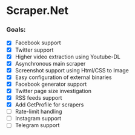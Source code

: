 # Scraper.Net

### Goals:

- [x] Facebook support
- [x] Twitter support
- [x] Higher video extraction using Youtube-DL
- [x] Asynchronous main scraper
- [x] Screenshot support using Html/CSS to Image
- [x] Easy configuration of external binaries
- [x] Facebook generator support
- [x] Twitter page size investigation
- [x] RSS feeds support
- [x] Add GetProfile for scrapers
- [ ] Rate-limit handling
- [ ] Instagram support
- [ ] Telegram support